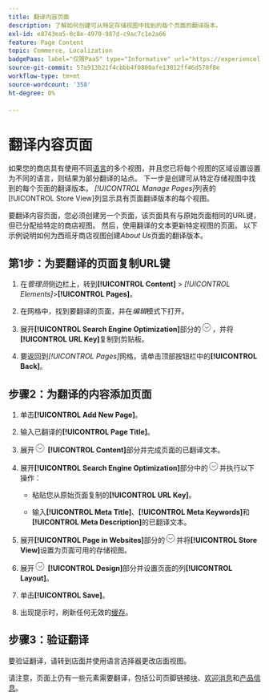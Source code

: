 ```yaml
---
title: 翻译内容页面
description: 了解如何创建可从特定存储视图中找到的每个页面的翻译版本。
exl-id: e8743ea5-0c8e-4970-987d-c9ac7c1e2a66
feature: Page Content
topic: Commerce, Localization
badgePaas: label="仅限PaaS" type="Informative" url="https://experienceleague.adobe.com/en/docs/commerce/user-guides/product-solutions" tooltip="仅适用于云项目(Adobe管理的PaaS基础架构)和内部部署项目上的Adobe Commerce 。"
source-git-commit: 57a913b21f4cbbb4f0800afe13012ff46d578f8e
workflow-type: tm+mt
source-wordcount: '358'
ht-degree: 0%

---
```


# 翻译内容页面

如果您的商店具有使用不同[语言](../stores-purchase/store-localize.md)的多个视图，并且您已将每个视图的区域设置设置为不同的语言，则结果为部分翻译的站点。 下一步是创建可从特定存储视图中找到的每个页面的翻译版本。 _[!UICONTROL Manage Pages]_&#x200B;列表的[!UICONTROL Store View]列显示具有页面翻译版本的每个视图。

要翻译内容页面，您必须创建另一个页面，该页面具有与原始页面相同的URL键，但已分配给特定的商店视图。 然后，使用翻译的文本更新特定视图的页面。 以下示例说明如何为西班牙商店视图创建&#x200B;_About Us_&#x200B;页面的翻译版本。

## 第1步：为要翻译的页面复制URL键

1. 在&#x200B;_管理员_&#x200B;侧边栏上，转到&#x200B;**[!UICONTROL Content]** > _[!UICONTROL Elements]_>**[!UICONTROL Pages]**。

1. 在网格中，找到要翻译的页面，并在&#x200B;_编辑_&#x200B;模式下打开。

1. 展开&#x200B;**[!UICONTROL Search Engine Optimization]**&#x200B;部分的![扩展选择器](../assets/icon-display-expand.png)，并将&#x200B;**[!UICONTROL URL Key]**&#x200B;复制到剪贴板。

1. 要返回到&#x200B;_[!UICONTROL Pages]_&#x200B;网格，请单击顶部按钮栏中的&#x200B;**[!UICONTROL Back]**。

## 步骤2：为翻译的内容添加页面

1. 单击&#x200B;**[!UICONTROL Add New Page]**。

1. 输入已翻译的&#x200B;**[!UICONTROL Page Title]**。

1. 展开![扩展选择器](../assets/icon-display-expand.png) **[!UICONTROL Content]**&#x200B;部分并完成页面的已翻译文本。

1. 展开&#x200B;**[!UICONTROL Search Engine Optimization]**&#x200B;部分中的![扩展选择器](../assets/icon-display-expand.png)并执行以下操作：

   - 粘贴您从原始页面复制的&#x200B;**[!UICONTROL URL Key]**。

   - 输入&#x200B;**[!UICONTROL Meta Title]**、**[!UICONTROL Meta Keywords]**&#x200B;和&#x200B;**[!UICONTROL Meta Description]**&#x200B;的已翻译文本。

1. 展开&#x200B;**[!UICONTROL Page in Websites]**&#x200B;部分的![扩展选择器](../assets/icon-display-expand.png)并将&#x200B;**[!UICONTROL Store View]**&#x200B;设置为页面可用的存储视图。

1. 展开![扩展选择器](../assets/icon-display-expand.png) **[!UICONTROL Design]**&#x200B;部分并设置页面的列&#x200B;**[!UICONTROL Layout]**。

1. 单击&#x200B;**[!UICONTROL Save]**。

1. 出现提示时，刷新任何无效的[缓存](../systems/cache-management.md)。

## 步骤3：验证翻译

要验证翻译，请转到店面并使用语言选择器更改店面视图。

请注意，页面上仍有一些元素需要翻译，包括公司页脚链接[块](block-add.md)、[欢迎消息](../getting-started/storefront-branding.md#change-the-welcome-message)和[产品信息](../stores-purchase/store-localize.md#localize-products)。
